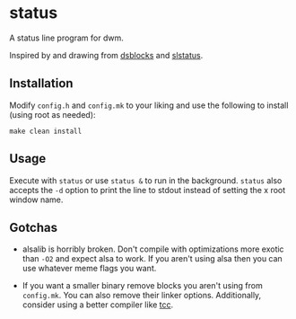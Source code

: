 status
======

A status line program for dwm.

Inspired by and drawing from
[dsblocks](https://github.com/ashish-yadav11/dsblocks) and
[slstatus](https://tools.suckless.org/slstatus/).

Installation
------------

Modify `config.h` and `config.mk` to your liking and use the following
to install (using root as needed):

```
make clean install
```

Usage
-----

Execute with `status` or use `status &` to run in the background. `status`
also accepts the `-d` option to print the line to stdout instead of
setting the x root window name.

Gotchas
-------

* alsalib is horribly broken. Don't compile with optimizations more
  exotic than `-O2` and expect alsa to work. If you aren't using alsa
  then you can use whatever meme flags you want.

* If you want a smaller binary remove blocks you aren't using from
  `config.mk`. You can also remove their linker options. Additionally,
  consider using a better compiler like [tcc](https://bellard.org/tcc/).

